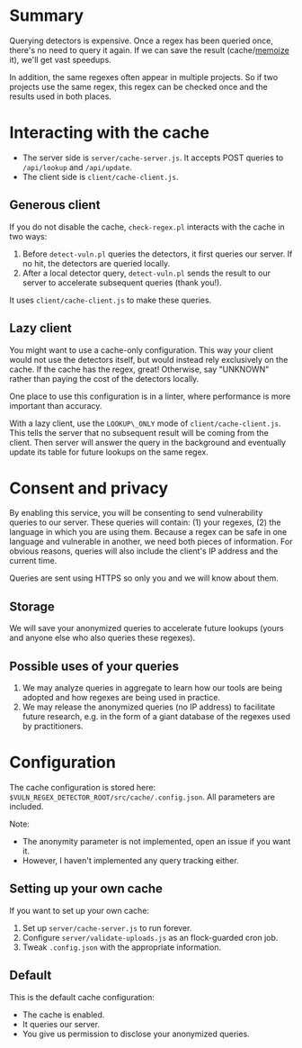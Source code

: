 # Summary

Querying detectors is expensive.
Once a regex has been queried once, there's no need to query it again.
If we can save the result (cache/[memoize](https://en.wikipedia.org/wiki/Memoization) it), we'll get vast speedups.

In addition, the same regexes often appear in multiple projects.
So if two projects use the same regex, this regex can be checked once and the results used in both places.

# Interacting with the cache

- The server side is `server/cache-server.js`. It accepts POST queries to `/api/lookup` and `/api/update`.
- The client side is `client/cache-client.js`.

## Generous client

If you do not disable the cache, `check-regex.pl` interacts with the cache in two ways:

1. Before `detect-vuln.pl` queries the detectors, it first queries our server. If no hit, the detectors are queried locally.
2. After a local detector query, `detect-vuln.pl` sends the result to our server to accelerate subsequent queries (thank you!).

It uses `client/cache-client.js` to make these queries.

## Lazy client

You might want to use a cache-only configuration.
This way your client would not use the detectors itself, but would instead rely exclusively on the cache.
If the cache has the regex, great!
Otherwise, say "UNKNOWN" rather than paying the cost of the detectors locally.

One place to use this configuration is in a linter, where performance is more important than accuracy.

With a lazy client, use the `LOOKUP\_ONLY` mode of `client/cache-client.js`.
This tells the server that no subsequent result will be coming from the client.
Then server will answer the query in the background and eventually update its table for future lookups on the same regex.

# Consent and privacy

By enabling this service, you will be consenting to send vulnerability queries to our server.
These queries will contain: (1) your regexes, (2) the language in which you are using them.
Because a regex can be safe in one language and vulnerable in another, we need both pieces of information.
For obvious reasons, queries will also include the client's IP address and the current time.

Queries are sent using HTTPS so only you and we will know about them.

## Storage

We will save your anonymized queries to accelerate future lookups (yours and anyone else who also queries these regexes).

## Possible uses of your queries

1. We may analyze queries in aggregate to learn how our tools are being adopted and how regexes are being used in practice.
2. We may release the anonymized queries (no IP address) to facilitate future research, e.g. in the form of a giant database of the regexes used by practitioners.

# Configuration

The cache configuration is stored here: `$VULN_REGEX_DETECTOR_ROOT/src/cache/.config.json`.
All parameters are included.

Note:
- The anonymity parameter is not implemented, open an issue if you want it.
- However, I haven't implemented any query tracking either.

## Setting up your own cache

If you want to set up your own cache:
1. Set up `server/cache-server.js` to run forever.
2. Configure `server/validate-uploads.js` as an flock-guarded cron job.
3. Tweak `.config.json` with the appropriate information.

## Default

This is the default cache configuration:
- The cache is enabled.
- It queries our server.
- You give us permission to disclose your anonymized queries.
